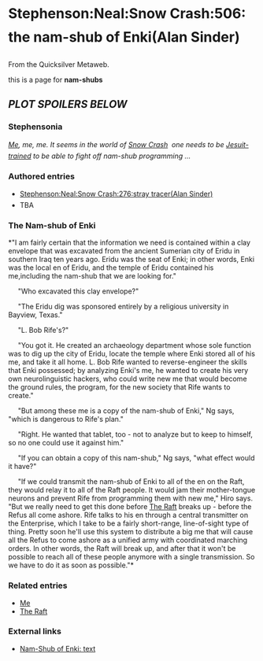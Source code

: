 
# Stephenson:Neal:Snow Crash:506:the nam-shub of Enki(Alan Sinder)

From the Quicksilver Metaweb.

this is a page for **nam-shubs**

## ***PLOT SPOILERS BELOW***



### Stephensonia


*[Me](/me), me, me. It seems in the world of [Snow Crash](/snow-crash)  one needs to be [Jesuit-trained](/enoch-root) to be able to fight off nam-shub programming ...*

### Authored entries


* [Stephenson:Neal:Snow Crash:276:stray tracer(Alan Sinder)](/stephenson-neal-snow-crash-276-stray-tracer-alan-sinder)
* TBA


### The Nam-shub of Enki


*"I am fairly certain that the information we need is contained within a clay envelope that was excavated from the ancient Sumerian city of Eridu in southern Iraq ten years ago. Eridu was the seat of Enki; in other words, Enki was the local en of Eridu, and the temple of Eridu contained his me,including the nam-shub that we are looking for."  

     "Who excavated this clay envelope?"  

     "The Eridu dig was sponsored entirely by a religious university in Bayview, Texas."  

     "L. Bob Rife's?"  

     "You got it. He created an archaeology department whose sole function was to dig up the city of Eridu, locate the temple where Enki stored all of his me, and take it all home. L. Bob Rife wanted to reverse-engineer the skills that Enki possessed; by analyzing Enki's me, he wanted to create his very own neurolinguistic hackers, who could write new me that would become the ground rules, the program, for the new society that Rife wants to create."  

     "But among these me is a copy of the nam-shub of Enki," Ng says, "which is dangerous to Rife's plan."  

     "Right. He wanted that tablet, too - not to analyze but to keep to himself, so no one could use it against him."  

     "If you can obtain a copy of this nam-shub," Ng says, "what effect would it have?"  

     "If we could transmit the nam-shub of Enki to all of the en on the Raft, they would relay it to all of the Raft people. It would jam their mother-tongue neurons and prevent Rife from programming them with new me," Hiro says. "But we really need to get this done before [The Raft](/the-raft) breaks up - before the Refus all come ashore. Rife talks to his en through a central transmitter on the Enterprise, which I take to be a fairly short-range, line-of-sight type of thing. Pretty soon he'll use this system to distribute a big me that will cause all the Refus to come ashore as a unified army with coordinated marching orders. In other words, the Raft will break up, and after that it won't be possible to reach all of these people anymore with a single transmission. So we have to do it as soon as possible."*

### Related entries


* [Me](/me)
* [The Raft](/the-raft)


### External links


* [Nam-Shub of Enki: text](/http-www-piney-com-babnamshub-html)

